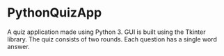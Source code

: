 # PythonQuizApp
A quiz application made using Python 3. GUI is built using the Tkinter library. The quiz consists of two rounds. Each question has a single word answer.
